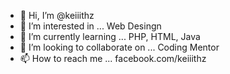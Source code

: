 - 👋 Hi, I’m @keiiithz
- 👀 I’m interested in ... Web Desingn
- 🌱 I’m currently learning ... PHP, HTML, Java
- 💞️ I’m looking to collaborate on ... Coding Mentor
- 📫 How to reach me ... facebook.com/keiiithz

<!---
keiiithz/keiiithz is a ✨ special ✨ repository because its `README.md` (this file) appears on your GitHub profile.
You can click the Preview link to take a look at your changes.
--->
